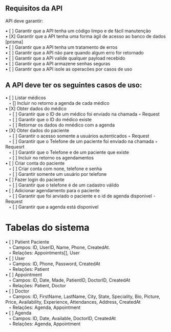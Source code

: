 
 ## Requisitos da API

API deve garantir:

• [ ] Garantir que a API tenha um código limpo e de fácil manutenção <br>
• [X] Garantir que a API tenha uma forma ágil de acesso ao banco de dados [prisma]<br>
• [ ] Garantir que a API tenha um tratamento de erros <br>
• [ ] Garantir que a API não pare quando algum erro for retornado <br>
• [ ] Garantir que a API valide qualquer payload recebido <br>
• [ ] Garantir que a API armazene senhas seguras <br>
• [ ] Garantir que a API isole as operacões por casos de uso<br>

 ## A API deve ter os seguintes casos de uso:

• [ ] Listar médicos <br>
   &ensp;  ◦ [] Incluir no retorno a agenda de cada médico <br>
• [X] Obter dados do médico <br>
  &ensp;   ◦ [ ] Garantir que o ID de um médico foi enviado na chamada  ◦ Request <br>
  &ensp;   ◦ [ ] Garantir que o ID do médico existe <br>
  &ensp;   ◦ [ ] Retornar os dados do mnédico com a agenda <br>
• [X] Obter dados do paciente <br>
  &ensp;   ◦ [ ] Garantir o acesso somente a usuários autenticados  ◦ Request <br>
   &ensp;  ◦ [ ] Garantir que o Telefone de um paciente foi enviado na chamada  ◦ Requesrt <br>
   &ensp;  ◦ [ ] Garantir que o Telefone e de um paciente que existe <br>
    &ensp; ◦ [ ] Incluir no retorno os agendamentos <br>
• [ ] Criar conta do paciente <br>
  &ensp;  ◦ [ ] Criar conta com none, telefone e senha<br>
  &ensp;  ◦ [ ] Garantir somente um usuário por telefone<br>
• [ ] Fazer login do paciente <br>
  &ensp;  ◦ [ ] Garantir que o telefone é de um cadastro válido <br>
• [ ] Adicionar agendamento para o paciente <br>
  &ensp;  ◦ [ ] Garantir que foi anviado o paciente e o id de agenda disponivel ⁃ Request <br>
  &ensp;  ◦ [ ] Garantir que a agenda está disponivel<br>

 # Tabelas do sistema

• [ ] Patient Paciente<br>
   &ensp;    ◦ Campos: ID, UserID, Name, Phone, CreatedAt. <br>
   &ensp;   ◦ Relações: Appointments[], User<br>
• [ ] User <br>
  &ensp;     ◦ Campos: ID, Phone, Password, CreatedAt <br>
  &ensp;     ◦ Relações: Patient<br>
• [ ] Appointment <br>
   &ensp;    ◦ Campos: ID, Date, Made, PatientID, DoctorID, CreatedAt <br>
   &ensp;    ◦ Relações: Patient, Doctor<br>
• [ ] Doctor  <br>
  &ensp;     ◦ Campos: ID, FirstName, LastName, City, State, Speciality, Bio, Picture, Price, Availability, Experience, Attendances,  Address, CreatedAt<br>
    &ensp;   ◦ Relações: Agenda, Appointment<br>
• [ ] Agenda<br>
    &ensp;   ◦ Campos: ID, Date, Available, DoctorID, CreatedAt<br>
    &ensp;   ◦ Relações: Agenda, Appointment
<br>

